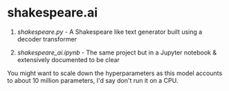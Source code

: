 # shakespeare.ai

1. *shakespeare.py* - A Shakespeare like text generator built using a decoder transformer
 
2. *shakespeare_ai.ipynb* - The same project but in a Jupyter notebook & extensively documented to be clear

You might want to scale down the hyperparameters as this model accounts to about 10 million parameters, I'd say don't run it on a CPU.
